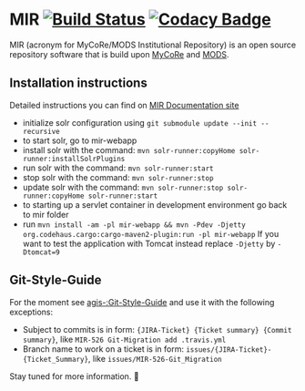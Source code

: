 # MIR [![Build Status](https://travis-ci.org/MyCoRe-Org/mir.svg?branch=master)](https://travis-ci.org/MyCoRe-Org/mir) [![Codacy Badge](https://api.codacy.com/project/badge/Grade/3005892d274040d8a29e33a080a956d9)](https://www.codacy.com/app/MyCoRe/mir?utm_source=github.com&amp;utm_medium=referral&amp;utm_content=MyCoRe-Org/mir&amp;utm_campaign=Badge_Grade)
MIR (acronym for MyCoRe/MODS Institutional Repository) is an open source repository software that is build upon [MyCoRe](https://github.com/MyCoRe-Org/mycore) and [MODS](http://www.loc.gov/standards/mods/).


## Installation instructions
Detailed instructions you can find on [MIR Documentation site](http://mycore.de/generated/mir)
 - initialize solr configuration using `git submodule update --init --recursive`
 - to start solr, go to mir-webapp
  - install solr with the command: `mvn solr-runner:copyHome solr-runner:installSolrPlugins`
  - run solr with the command: `mvn solr-runner:start`
  - stop solr with the command: `mvn solr-runner:stop`
  - update solr with the command: `mvn solr-runner:stop solr-runner:copyHome solr-runner:start`
 - to starting up a servlet container in development environment go back to mir folder
  - run `mvn install -am -pl mir-webapp && mvn -Pdev -Djetty org.codehaus.cargo:cargo-maven2-plugin:run -pl mir-webapp` If you want to test the application with Tomcat instead replace `-Djetty` by `-Dtomcat=9`


## Git-Style-Guide
For the moment see [agis-:Git-Style-Guide](https://github.com/agis-/git-style-guide) and use it with the following exceptions:
 - Subject to commits is in form: `{JIRA-Ticket} {Ticket summary} {Commit summary}`, like `MIR-526 Git-Migration add .travis.yml`
 - Branch name to work on a ticket is in form: `issues/{JIRA-Ticket}-{Ticket_Summary}`, like `issues/MIR-526-Git_Migration`

Stay tuned for more information. :bow:
